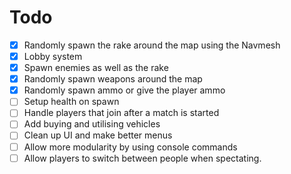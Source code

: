 # Todo

- [x] Randomly spawn the rake around the map using the Navmesh
- [x] Lobby system
- [x] Spawn enemies as well as the rake
- [x] Randomly spawn weapons around the map
- [x] Randomly spawn ammo or give the player ammo
- [ ] Setup health on spawn
- [ ] Handle players that join after a match is started
- [ ] Add buying and utilising vehicles
- [ ] Clean up UI and make better menus
- [ ] Allow more modularity by using console commands
- [ ] Allow players to switch between people when spectating.

<!-- - [ ] Allow custom player models -->

